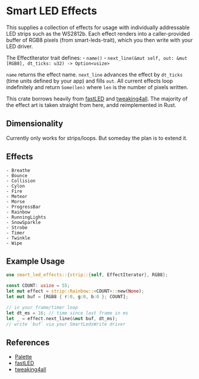 # Smart LED Effects

This supplies a collection of effects for usage with individually addressable LED strips such as the WS2812b.
Each effect renders into a caller-provided buffer of RGB8 pixels (from smart-leds-trait), which you then write with your LED driver.

The EffectIterator trait defines:
    - `name()`
    - `next_line(&mut self, out: &mut [RGB8], dt_ticks: u32) -> Option<usize>`

`name` returns the effect name.
`next_line` advances the effect by `dt_ticks` (time units defined by your app) and fills `out`. All current effects loop indefinitely and return `Some(len)` where `len` is the number of pixels written.

This crate borrows heavily from [fastLED](https://github.com/FastLED/FastLED) and [tweaking4all](https://www.tweaking4all.com/hardware/arduino/adruino-led-strip-effects/). The majority of the effect art is taken straight from here, andd reimplemented in Rust.

## Dimensionality

Currently only works for strips/loops. But someday the plan is to extend it.

## Effects

    - Breathe
    - Bounce
    - Collision
    - Cylon
    - Fire
    - Meteor
    - Morse
    - ProgressBar
    - Rainbow
    - RunningLights
    - SnowSparkle
    - Strobe
    - Timer
    - Twinkle
    - Wipe

## Example Usage

```rust
use smart_led_effects::{strip::{self, EffectIterator}, RGB8};

const COUNT: usize = 55;
let mut effect = strip::Rainbow::<COUNT>::new(None);
let mut buf = [RGB8 { r:0, g:0, b:0 }; COUNT];

// in your frame/timer loop
let dt_ms = 16; // time since last frame in ms
let _ = effect.next_line(&mut buf, dt_ms);
// write `buf` via your SmartLedsWrite driver
```

## References

 - [Palette](https://crates.io/crates/palette)
 - [fastLED](https://github.com/FastLED/FastLED)
 - [tweaking4all](https://www.tweaking4all.com/hardware/arduino/adruino-led-strip-effects/)

